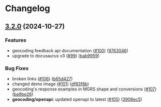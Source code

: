 # Changelog

## [3.2.0](https://github.com/MapColonies/developer-portal/compare/v3.1.0...v3.2.0) (2024-10-27)


### Features

* geocoding feedback api documentation ([#100](https://github.com/MapColonies/developer-portal/issues/100)) ([9763046](https://github.com/MapColonies/developer-portal/commit/976304640123638b625ccd05d59c88822f5b7e7c))
* upgrade to docusaurus v3 ([#99](https://github.com/MapColonies/developer-portal/issues/99)) ([bab9959](https://github.com/MapColonies/developer-portal/commit/bab99593991de4ed59929d33207c302bd791fb59))


### Bug Fixes

* broken links ([#106](https://github.com/MapColonies/developer-portal/issues/106)) ([b65d427](https://github.com/MapColonies/developer-portal/commit/b65d427a1c693e391ffdd1e7aa73954206f3fa7a))
* changed demo image ([#101](https://github.com/MapColonies/developer-portal/issues/101)) ([df83f8b](https://github.com/MapColonies/developer-portal/commit/df83f8bc1500cdb41a2706820e601a988081593e))
* geocoding's response examples in MGRS shape and conversions ([#107](https://github.com/MapColonies/developer-portal/issues/107)) ([ba9be26](https://github.com/MapColonies/developer-portal/commit/ba9be2657dbab2246db47c8c815e5d6e85dfcd6c))
* **geocoding/openapi:** updated openapi to latest ([#105](https://github.com/MapColonies/developer-portal/issues/105)) ([3906ec5](https://github.com/MapColonies/developer-portal/commit/3906ec50dc6a0b39b6867589518ff7110da2f9de))
